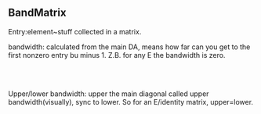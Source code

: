 ## BandMatrix

Entry:element~stuff collected in a matrix.



<p>bandwidth: calculated from the main DA, means how far can you get to the first nonzero entry bu minus 1. Z.B. for any E the bandwidth is zero.</p><br><br>
<p>Upper/lower bandwidth: upper the main diagonal called upper bandwidth(visually), sync to lower. So for an E/identity matrix, upper=lower.</p>
